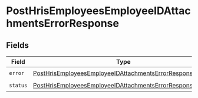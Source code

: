 # PostHrisEmployeesEmployeeIDAttachmentsErrorResponse


## Fields

| Field                                                                                                                                         | Type                                                                                                                                          | Required                                                                                                                                      | Description                                                                                                                                   |
| --------------------------------------------------------------------------------------------------------------------------------------------- | --------------------------------------------------------------------------------------------------------------------------------------------- | --------------------------------------------------------------------------------------------------------------------------------------------- | --------------------------------------------------------------------------------------------------------------------------------------------- |
| `error`                                                                                                                                       | [PostHrisEmployeesEmployeeIDAttachmentsErrorResponseError](../../models/shared/posthrisemployeesemployeeidattachmentserrorresponseerror.md)   | :heavy_check_mark:                                                                                                                            | N/A                                                                                                                                           |
| `status`                                                                                                                                      | [PostHrisEmployeesEmployeeIDAttachmentsErrorResponseStatus](../../models/shared/posthrisemployeesemployeeidattachmentserrorresponsestatus.md) | :heavy_check_mark:                                                                                                                            | N/A                                                                                                                                           |